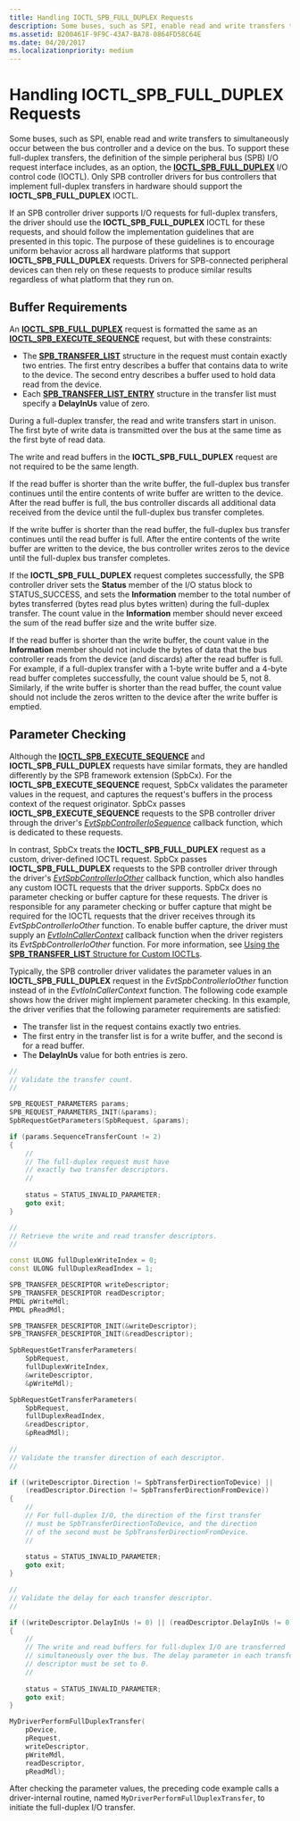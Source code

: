 ```yaml
---
title: Handling IOCTL_SPB_FULL_DUPLEX Requests
description: Some buses, such as SPI, enable read and write transfers to simultaneously occur between the bus controller and a device on the bus.
ms.assetid: B200461F-9F9C-43A7-BA78-0864FD58C64E
ms.date: 04/20/2017
ms.localizationpriority: medium
---
```


# Handling IOCTL\_SPB\_FULL\_DUPLEX Requests


Some buses, such as SPI, enable read and write transfers to simultaneously occur between the bus controller and a device on the bus. To support these full-duplex transfers, the definition of the simple peripheral bus (SPB) I/O request interface includes, as an option, the [**IOCTL\_SPB\_FULL\_DUPLEX**](https://msdn.microsoft.com/library/windows/hardware/hh974774) I/O control code (IOCTL). Only SPB controller drivers for bus controllers that implement full-duplex transfers in hardware should support the **IOCTL\_SPB\_FULL\_DUPLEX** IOCTL.

If an SPB controller driver supports I/O requests for full-duplex transfers, the driver should use the **IOCTL\_SPB\_FULL\_DUPLEX** IOCTL for these requests, and should follow the implementation guidelines that are presented in this topic. The purpose of these guidelines is to encourage uniform behavior across all hardware platforms that support **IOCTL\_SPB\_FULL\_DUPLEX** requests. Drivers for SPB-connected peripheral devices can then rely on these requests to produce similar results regardless of what platform that they run on.

## Buffer Requirements


An [**IOCTL\_SPB\_FULL\_DUPLEX**](https://msdn.microsoft.com/library/windows/hardware/hh974774) request is formatted the same as an [**IOCTL\_SPB\_EXECUTE\_SEQUENCE**](https://msdn.microsoft.com/library/windows/hardware/hh450857) request, but with these constraints:

-   The [**SPB\_TRANSFER\_LIST**](/windows-hardware/drivers/ddi/spb/ns-spb-spb_transfer_list) structure in the request must contain exactly two entries. The first entry describes a buffer that contains data to write to the device. The second entry describes a buffer used to hold data read from the device.
-   Each [**SPB\_TRANSFER\_LIST\_ENTRY**](/windows-hardware/drivers/ddi/spb/ns-spb-spb_transfer_list_entry) structure in the transfer list must specify a **DelayInUs** value of zero.

During a full-duplex transfer, the read and write transfers start in unison. The first byte of write data is transmitted over the bus at the same time as the first byte of read data.

The write and read buffers in the **IOCTL\_SPB\_FULL\_DUPLEX** request are not required to be the same length.

If the read buffer is shorter than the write buffer, the full-duplex bus transfer continues until the entire contents of write buffer are written to the device. After the read buffer is full, the bus controller discards all additional data received from the device until the full-duplex bus transfer completes.

If the write buffer is shorter than the read buffer, the full-duplex bus transfer continues until the read buffer is full. After the entire contents of the write buffer are written to the device, the bus controller writes zeros to the device until the full-duplex bus transfer completes.

If the **IOCTL\_SPB\_FULL\_DUPLEX** request completes successfully, the SPB controller driver sets the **Status** member of the I/O status block to STATUS\_SUCCESS, and sets the **Information** member to the total number of bytes transferred (bytes read plus bytes written) during the full-duplex transfer. The count value in the **Information** member should never exceed the sum of the read buffer size and the write buffer size.

If the read buffer is shorter than the write buffer, the count value in the **Information** member should not include the bytes of data that the bus controller reads from the device (and discards) after the read buffer is full. For example, if a full-duplex transfer with a 1-byte write buffer and a 4-byte read buffer completes successfully, the count value should be 5, not 8. Similarly, if the write buffer is shorter than the read buffer, the count value should not include the zeros written to the device after the write buffer is emptied.

## Parameter Checking


Although the [**IOCTL\_SPB\_EXECUTE\_SEQUENCE**](https://msdn.microsoft.com/library/windows/hardware/hh450857) and **IOCTL\_SPB\_FULL\_DUPLEX** requests have similar formats, they are handled differently by the SPB framework extension (SpbCx). For the **IOCTL\_SPB\_EXECUTE\_SEQUENCE** request, SpbCx validates the parameter values in the request, and captures the request's buffers in the process context of the request originator. SpbCx passes **IOCTL\_SPB\_EXECUTE\_SEQUENCE** requests to the SPB controller driver through the driver's [*EvtSpbControllerIoSequence*](/windows-hardware/drivers/ddi/spbcx/nc-spbcx-evt_spb_controller_sequence) callback function, which is dedicated to these requests.

In contrast, SpbCx treats the **IOCTL\_SPB\_FULL\_DUPLEX** request as a custom, driver-defined IOCTL request. SpbCx passes **IOCTL\_SPB\_FULL\_DUPLEX** requests to the SPB controller driver through the driver's [*EvtSpbControllerIoOther*](/windows-hardware/drivers/ddi/spbcx/nc-spbcx-evt_spb_controller_other) callback function, which also handles any custom IOCTL requests that the driver supports. SpbCx does no parameter checking or buffer capture for these requests. The driver is responsible for any parameter checking or buffer capture that might be required for the IOCTL requests that the driver receives through its *EvtSpbControllerIoOther* function. To enable buffer capture, the driver must supply an [*EvtIoInCallerContext*](/windows-hardware/drivers/ddi/wdfdevice/nc-wdfdevice-evt_wdf_io_in_caller_context) callback function when the driver registers its *EvtSpbControllerIoOther* function. For more information, see [Using the **SPB\_TRANSFER\_LIST** Structure for Custom IOCTLs](./using-the-spb-transfer-list-structure.md).




Typically, the SPB controller driver validates the parameter values in an **IOCTL\_SPB\_FULL\_DUPLEX** request in the *EvtSpbControllerIoOther* function instead of in the *EvtIoInCallerContext* function. The following code example shows how the driver might implement parameter checking. In this example, the driver verifies that the following parameter requirements are satisfied:

-   The transfer list in the request contains exactly two entries.
-   The first entry in the transfer list is for a write buffer, and the second is for a read buffer.
-   The **DelayInUs** value for both entries is zero.

```cpp
//
// Validate the transfer count.
//

SPB_REQUEST_PARAMETERS params;
SPB_REQUEST_PARAMETERS_INIT(&params);
SpbRequestGetParameters(SpbRequest, &params);

if (params.SequenceTransferCount != 2)
{
    //
    // The full-duplex request must have 
    // exactly two transfer descriptors.
    //
    
    status = STATUS_INVALID_PARAMETER;        
    goto exit;
}

//
// Retrieve the write and read transfer descriptors.
//

const ULONG fullDuplexWriteIndex = 0;
const ULONG fullDuplexReadIndex = 1;

SPB_TRANSFER_DESCRIPTOR writeDescriptor;
SPB_TRANSFER_DESCRIPTOR readDescriptor;
PMDL pWriteMdl;
PMDL pReadMdl;

SPB_TRANSFER_DESCRIPTOR_INIT(&writeDescriptor);
SPB_TRANSFER_DESCRIPTOR_INIT(&readDescriptor);

SpbRequestGetTransferParameters(
    SpbRequest, 
    fullDuplexWriteIndex, 
    &writeDescriptor,
    &pWriteMdl);

SpbRequestGetTransferParameters(
    SpbRequest, 
    fullDuplexReadIndex, 
    &readDescriptor,
    &pReadMdl);
    
//
// Validate the transfer direction of each descriptor.
//

if ((writeDescriptor.Direction != SpbTransferDirectionToDevice) ||
    (readDescriptor.Direction != SpbTransferDirectionFromDevice))
{
    //
    // For full-duplex I/O, the direction of the first transfer
    // must be SpbTransferDirectionToDevice, and the direction
    // of the second must be SpbTransferDirectionFromDevice.
    //
    
    status = STATUS_INVALID_PARAMETER;
    goto exit;
}

//
// Validate the delay for each transfer descriptor.
//

if ((writeDescriptor.DelayInUs != 0) || (readDescriptor.DelayInUs != 0))
{
    //
    // The write and read buffers for full-duplex I/O are transferred
    // simultaneously over the bus. The delay parameter in each transfer
    // descriptor must be set to 0.
    //
    
    status = STATUS_INVALID_PARAMETER;
    goto exit;
}

MyDriverPerformFullDuplexTransfer(
    pDevice, 
    pRequest,
    writeDescriptor,
    pWriteMdl,
    readDescriptor,
    pReadMdl);
```

After checking the parameter values, the preceding code example calls a driver-internal routine, named `MyDriverPerformFullDuplexTransfer`, to initiate the full-duplex I/O transfer.

 

